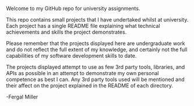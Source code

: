 Welcome to my GitHub repo for university assignments. 

This repo contains small projects that I have undertaked whilst at university.
Each project has a single README file explaining what technical achievements and skills the project demonstrates.

Please remember that the projects displayed here are undergraduate work and do not reflect the full extent of my knowledge, and certainly not the full capabilities of my software development skills to date.

The projects displayed attempt to use as few 3rd party tools, libraries, and APIs as possible in an attempt to demonstrate my own personal competence as best I can. Any 3rd party tools used will be mentioned and their affect on the project explained in the README of each directory.

-Fergal Miller
